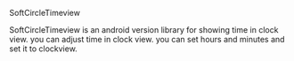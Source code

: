 SoftCircleTimeview

SoftCircleTimeview is an android version library for showing time in clock view. you can adjust time in clock view. you can set hours and minutes and set it to clockview.
